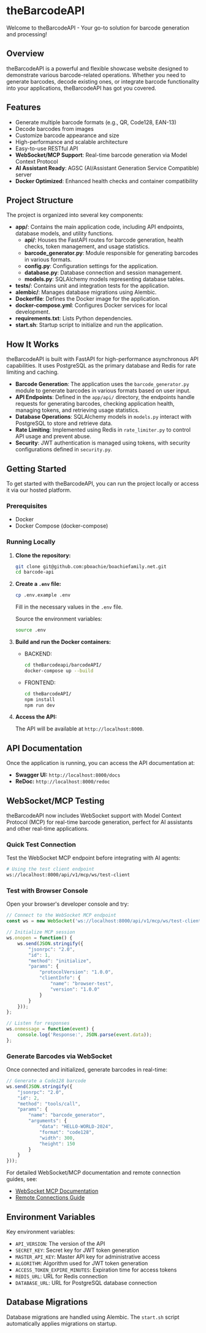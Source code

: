 # theBarcodeAPI

Welcome to theBarcodeAPI - Your go-to solution for barcode generation and processing!

## Overview

theBarcodeAPI is a powerful and flexible showcase website designed to demonstrate various barcode-related operations. Whether you need to generate barcodes, decode existing ones, or integrate barcode functionality into your applications, theBarcodeAPI has got you covered.

## Features

- Generate multiple barcode formats (e.g., QR, Code128, EAN-13)
- Decode barcodes from images
- Customize barcode appearance and size
- High-performance and scalable architecture
- Easy-to-use RESTful API
- **WebSocket/MCP Support**: Real-time barcode generation via Model Context Protocol
- **AI Assistant Ready**: AGSC (AI/Assistant Generation Service Compatible) server
- **Docker Optimized**: Enhanced health checks and container compatibility

## Project Structure

The project is organized into several key components:

- **app/**: Contains the main application code, including API endpoints, database models, and utility functions.
  - **api/**: Houses the FastAPI routes for barcode generation, health checks, token management, and usage statistics.
  - **barcode_generator.py**: Module responsible for generating barcodes in various formats.
  - **config.py**: Configuration settings for the application.
  - **database.py**: Database connection and session management.
  - **models.py**: SQLAlchemy models representing database tables.
- **tests/**: Contains unit and integration tests for the application.
- **alembic/**: Manages database migrations using Alembic.
- **Dockerfile**: Defines the Docker image for the application.
- **docker-compose.yml**: Configures Docker services for local development.
- **requirements.txt**: Lists Python dependencies.
- **start.sh**: Startup script to initialize and run the application.

## How It Works

theBarcodeAPI is built with FastAPI for high-performance asynchronous API capabilities. It uses PostgreSQL as the primary database and Redis for rate limiting and caching.

- **Barcode Generation**: The application uses the `barcode_generator.py` module to generate barcodes in various formats based on user input.
- **API Endpoints**: Defined in the `app/api/` directory, the endpoints handle requests for generating barcodes, checking application health, managing tokens, and retrieving usage statistics.
- **Database Operations**: SQLAlchemy models in `models.py` interact with PostgreSQL to store and retrieve data.
- **Rate Limiting**: Implemented using Redis in `rate_limiter.py` to control API usage and prevent abuse.
- **Security**: JWT authentication is managed using tokens, with security configurations defined in `security.py`.

## Getting Started

To get started with theBarcodeAPI, you can run the project locally or access it via our hosted platform.

### Prerequisites

- Docker
- Docker Compose (docker-compose)

### Running Locally

1. **Clone the repository:**

    ```bash
    git clone git@github.com:pboachie/boachiefamily.net.git
    cd barcode-api
    ```

2. **Create a `.env` file:**

    ```bash
    cp .env.example .env
    ```

    Fill in the necessary values in the `.env` file.

    Source the environment variables:

    ```bash
    source .env
    ```

3. **Build and run the Docker containers:**
    - BACKEND:
        ```bash
        cd theBarcodeapi/barcodeAPI/
        docker-compose up --build
        ```
    - FRONTEND:
        ```bash
        cd theBarcodeAPI/
        npm install
        npm run dev

4. **Access the API:**

    The API will be available at `http://localhost:8000`.

## API Documentation

Once the application is running, you can access the API documentation at:

- **Swagger UI:** `http://localhost:8000/docs`
- **ReDoc:** `http://localhost:8000/redoc`

## WebSocket/MCP Testing

theBarcodeAPI now includes WebSocket support with Model Context Protocol (MCP) for real-time barcode generation, perfect for AI assistants and other real-time applications.

### Quick Test Connection

Test the WebSocket MCP endpoint before integrating with AI agents:

```bash
# Using the test client endpoint
ws://localhost:8000/api/v1/mcp/ws/test-client
```

### Test with Browser Console

Open your browser's developer console and try:

```javascript
// Connect to the WebSocket MCP endpoint
const ws = new WebSocket('ws://localhost:8000/api/v1/mcp/ws/test-client');

// Initialize MCP session
ws.onopen = function() {
    ws.send(JSON.stringify({
        "jsonrpc": "2.0",
        "id": 1,
        "method": "initialize",
        "params": {
            "protocolVersion": "1.0.0",
            "clientInfo": {
                "name": "browser-test",
                "version": "1.0.0"
            }
        }
    }));
};

// Listen for responses
ws.onmessage = function(event) {
    console.log('Response:', JSON.parse(event.data));
};
```

### Generate Barcodes via WebSocket

Once connected and initialized, generate barcodes in real-time:

```javascript
// Generate a Code128 barcode
ws.send(JSON.stringify({
    "jsonrpc": "2.0",
    "id": 2,
    "method": "tools/call",
    "params": {
        "name": "barcode_generator",
        "arguments": {
            "data": "HELLO-WORLD-2024",
            "format": "code128",
            "width": 300,
            "height": 150
        }
    }
}));
```

For detailed WebSocket/MCP documentation and remote connection guides, see:
- [WebSocket MCP Documentation](barcodeAPI/WEBSOCKET_MCP.md)
- [Remote Connections Guide](REMOTE_CONNECTIONS.md)

## Environment Variables

Key environment variables:

- `API_VERSION`: The version of the API
- `SECRET_KEY`: Secret key for JWT token generation
- `MASTER_API_KEY`: Master API key for administrative access
- `ALGORITHM`: Algorithm used for JWT token generation
- `ACCESS_TOKEN_EXPIRE_MINUTES`: Expiration time for access tokens
- `REDIS_URL`: URL for Redis connection
- `DATABASE_URL`: URL for PostgreSQL database connection

## Database Migrations

Database migrations are handled using Alembic. The `start.sh` script automatically applies migrations on startup.
